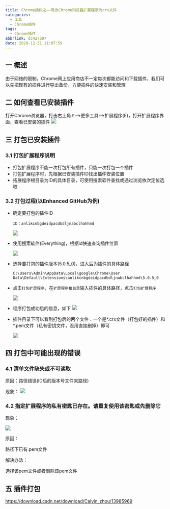 ```yaml
---
title: Chrome插件之——导出Chrome浏览器扩展程序为crx文件
categories:
  - 工具
  - Chrome插件
tags:
  - Chrome插件
abbrlink: dc427607
date: 2020-12-31 11:07:59
---
```

## 一 概述

由于网络的限制，Chrome网上应用商店不一定每次都能访问和下载插件，我们可以先把现有的插件进行导出备份，方便插件的快速安装和管理

<!--more-->

## 二 如何查看已安装插件

打开Chrome浏览器，打击右上角`ミ`—>更多工具—>扩展程序(E)，打开扩展程序界面，查看已安装的插件
![][1]
## 三 打包已安装插件

### 3.1 打包扩展程序说明

* 打包扩展程序不能一次打包所有插件，只能一次打包一个插件
* 打包扩展程序时，先根据已安装插件ID找出插件安装位置
* 拓展程序根目录为ID的具体目录，可使用搜索软件查找或通过浏览依次定位选取

### 3.2 打包过程(以Enhanced GitHub为例)

* 确定要打包的插件ID

  ```
  ID：anlikcnbgdeidpacdbdljnabclhahhmd
  ```
	![][2]

* 使用搜索软件(Everything)，根据id快速查询插件位置

	![][3]

* 选择要打包的插件版本(5.0.5_0)，进入后为插件的具体路径

  ```
  C:\Users\Admin\AppData\Local\google\Chrome\User Data\Default\Extensions\anlikcnbgdeidpacdbdljnabclhahhmd\5.0.5_0
  ```

* 点击`打包扩展程序`，在`扩展程序根目录`输入插件的具体路径，点击`打包扩展程序`

	![][4]

* 程序打包成功后的信息，如下
	![][5]

* 插件目录下可以看到打包后的两个文件：一个是*.crx文件（打包好的插件）和 *.pem文件（私有密钥文件，没用直接删掉）即可

	![][6]

## 四 打包中可能出现的错误

### 4.1 清单文件缺失或不可读取

原因：路径错误(ID后的版本号文件夹路径)

现象：
![][7]

### 4.2 指定扩展程序的私有密匙已存在。请重复使用该密匙或先删除它

现象：

![][8]

原因：

路径下已有.pem文件

解决办法：

选择该pem文件或者删除该pem文件

## 五 插件打包

https://download.csdn.net/download/Calvin_zhou/13985969


[1]:https://cdn.jsdelivr.net/gh/pgzxc/CDN/blog-chrome-plugin/chrome-extend-software-view.png
[2]:https://cdn.jsdelivr.net/gh/pgzxc/CDN/blog-chrome-plugin/chrome-extend-plugin-id.png
[3]:https://cdn.jsdelivr.net/gh/pgzxc/CDN/blog-chrome-plugin/chrome-extend-plugin-id-search.png
[4]:https://cdn.jsdelivr.net/gh/pgzxc/CDN/blog-chrome-plugin/chrome-extend-package-path.png
[5]:https://cdn.jsdelivr.net/gh/pgzxc/CDN/blog-chrome-plugin/chrome-extend-plugin-output-info.png
[6]:https://cdn.jsdelivr.net/gh/pgzxc/CDN/blog-chrome-plugin/chrome-extend-plugin-id-crx-file.png
[7]:https://cdn.jsdelivr.net/gh/pgzxc/CDN/blog-chrome-plugin/chrome-extend-lack-list.png
[8]:https://cdn.jsdelivr.net/gh/pgzxc/CDN/blog-chrome-plugin/chrome-extend-pem-exist-error.png